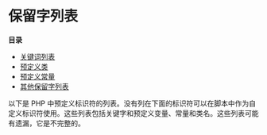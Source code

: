 保留字列表
==========

**目录**

-   [关键词列表](/reserved/keywords.html)
-   [预定义类](/reserved/classes.html)
-   [预定义常量](/reserved/constants.html)
-   [其他保留字列表](/reserved/other-reserved-words.html)

以下是 PHP
中预定义标识符的列表。没有列在下面的标识符可以在脚本中作为自定义标识符使用。这些列表包括关键字和预定义变量、常量和类名。这些列表可能有遗漏，它是不完整的。
